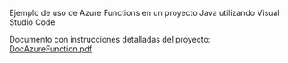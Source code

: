 Ejemplo de uso de Azure Functions en un proyecto Java utilizando Visual Studio Code

Documento con instrucciones detalladas del proyecto: 
[DocAzureFunction.pdf](https://github.com/PADSA-github/Cloud/files/7935202/DocAzureFunction.pdf)
